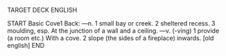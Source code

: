 TARGET DECK
ENGLISH

START
Basic
Cove1
Back: —n. 1 small bay or creek. 2 sheltered recess. 3 moulding, esp. At the junction of a wall and a ceiling. —v. (-ving) 1 provide (a room etc.) With a cove. 2 slope (the sides of a fireplace) inwards. [old english]
END
